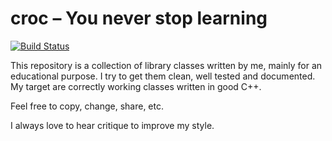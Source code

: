 # croc – You never stop learning

[![Build Status](https://travis-ci.org/Fluci/croc.svg?branch=master)](https://travis-ci.org/Fluci/croc)

This repository is a collection of library classes written by me, mainly for an educational purpose. I try to get them clean, well tested and documented. My target are correctly working classes written in good C++. 

Feel free to copy, change, share, etc. 

I always love to hear critique to improve my style.
